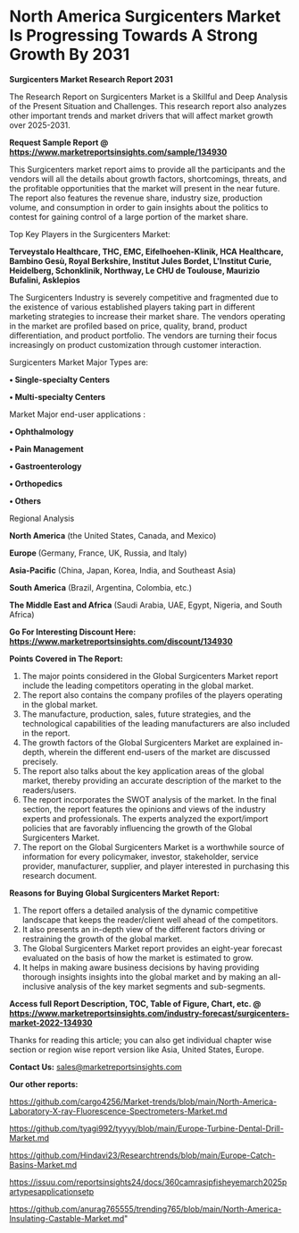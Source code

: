 # North America Surgicenters Market Is Progressing Towards A Strong Growth By 2031

<strong>Surgicenters Market Research Report 2031</strong>

The Research Report on Surgicenters Market is a Skillful and Deep Analysis of the Present Situation and Challenges. This research report also analyzes other important trends and market drivers that will affect market growth over 2025-2031.

<strong>Request Sample Report @ <a href=https://www.marketreportsinsights.com/sample/134930>https://www.marketreportsinsights.com/sample/134930</a></strong>

This Surgicenters market report aims to provide all the participants and the vendors will all the details about growth factors, shortcomings, threats, and the profitable opportunities that the market will present in the near future. The report also features the revenue share, industry size, production volume, and consumption in order to gain insights about the politics to contest for gaining control of a large portion of the market share.

Top Key Players in the Surgicenters Market:

<strong>Terveystalo Healthcare, THC, EMC, Eifelhoehen-Klinik, HCA Healthcare, Bambino Gesù, Royal Berkshire, Institut Jules Bordet, L'Institut Curie, Heidelberg, Schonklinik, Northway, Le CHU de Toulouse, Maurizio Bufalini, Asklepios</strong>

The Surgicenters Industry is severely competitive and fragmented due to the existence of various established players taking part in different marketing strategies to increase their market share. The vendors operating in the market are profiled based on price, quality, brand, product differentiation, and product portfolio. The vendors are turning their focus increasingly on product customization through customer interaction.

Surgicenters Market Major Types are:

<strong>• Single-specialty Centers

• Multi-specialty Centers</strong>

Market Major end-user applications :

<strong>• Ophthalmology

• Pain Management

• Gastroenterology

• Orthopedics

• Others</strong>

Regional Analysis

</u><strong><b>North America</b></strong> (the United States, Canada, and Mexico)

<strong><b>Europe </b></strong>(Germany, France, UK, Russia, and Italy)

<strong><b>Asia-Pacific</b></strong> (China, Japan, Korea, India, and Southeast Asia)

<strong><b>South America</b></strong> (Brazil, Argentina, Colombia, etc.)

<strong><b>The Middle East and Africa</b></strong> (Saudi Arabia, UAE, Egypt, Nigeria, and South Africa)

<strong>Go For Interesting Discount Here: <a href=https://www.marketreportsinsights.com/discount/134930>https://www.marketreportsinsights.com/discount/134930</a></strong>

<strong>Points Covered in The Report:</strong>
<ol>
  <li>The major points considered in the Global Surgicenters Market report include the leading competitors operating in the global market.</li>
  <li>The report also contains the company profiles of the players operating in the global market.</li>
  <li>The manufacture, production, sales, future strategies, and the technological capabilities of the leading manufacturers are also included in the report.</li>
  <li>The growth factors of the Global Surgicenters Market are explained in-depth, wherein the different end-users of the market are discussed precisely.</li>
  <li>The report also talks about the key application areas of the global market, thereby providing an accurate description of the market to the readers/users.</li>
  <li>The report incorporates the SWOT analysis of the market. In the final section, the report features the opinions and views of the industry experts and professionals. The experts analyzed the export/import policies that are favorably influencing the growth of the Global Surgicenters Market.</li>
  <li>The report on the Global Surgicenters Market is a worthwhile source of information for every policymaker, investor, stakeholder, service provider, manufacturer, supplier, and player interested in purchasing this research document.</li>
</ol>
<strong>Reasons for Buying Global Surgicenters Market Report:</strong>

<ol>
  <li>The report offers a detailed analysis of the dynamic competitive landscape that keeps the reader/client well ahead of the competitors.</li>
  <li>It also presents an in-depth view of the different factors driving or restraining the growth of the global market.</li>
  <li>The Global Surgicenters Market report provides an eight-year forecast evaluated on the basis of how the market is estimated to grow.</li>
  <li>It helps in making aware business decisions by having providing thorough insights insights into the global market and by making an all-inclusive analysis of the key market segments and sub-segments.</li>
</ol>
<strong>Access full Report Description, TOC, Table of Figure, Chart, etc. @ <a href=https://www.marketreportsinsights.com/industry-forecast/surgicenters-market-2022-134930>https://www.marketreportsinsights.com/industry-forecast/surgicenters-market-2022-134930</a></strong>


Thanks for reading this article; you can also get individual chapter wise section or region wise report version like Asia, United States, Europe.

<strong>Contact Us:</strong>
sales@marketreportsinsights.com

<strong>Our other reports:</strong>

<a href=https://github.com/cargo4256/Market-trends/blob/main/North-America-Laboratory-X-ray-Fluorescence-Spectrometers-Market.md>https://github.com/cargo4256/Market-trends/blob/main/North-America-Laboratory-X-ray-Fluorescence-Spectrometers-Market.md</a>

<a href=https://github.com/tyagi992/tyyyy/blob/main/Europe-Turbine-Dental-Drill-Market.md>https://github.com/tyagi992/tyyyy/blob/main/Europe-Turbine-Dental-Drill-Market.md</a>

<a href=https://github.com/Hindavi23/Researchtrends/blob/main/Europe-Catch-Basins-Market.md>https://github.com/Hindavi23/Researchtrends/blob/main/Europe-Catch-Basins-Market.md</a>

<a href=https://issuu.com/reportsinsights24/docs/360camrasipfisheyemarch2025partypesapplicationsetp>https://issuu.com/reportsinsights24/docs/360camrasipfisheyemarch2025partypesapplicationsetp</a>

<a href=https://github.com/anurag765555/trending765/blob/main/North-America-Insulating-Castable-Market.md>https://github.com/anurag765555/trending765/blob/main/North-America-Insulating-Castable-Market.md</a>"
